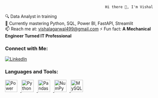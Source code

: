                                                   Hi there 👋, I'm Vishal  
🔍 Data Analyst in training  
🌱 Currently mastering Python, SQL, Power BI, FastAPI, Streamlit  
📫 Reach me at: vishalagarwal499@gmail.com
⚡ Fun fact: **A Mechanical Engineer Turned IT Professional**

### Connect with Me:
[![LinkedIn](https://img.shields.io/badge/LinkedIn-Profile-blue?logo=linkedin)](https://www.linkedin.com/in/vishal-agarwal-74b7341ab/)

### Languages and Tools:
<p align="left">
  <a href="https://powerbi.microsoft.com/" target="_blank">
    <img src="https://img.icons8.com/color/48/000000/power-bi.png" alt="Power BI" width="40" style="margin-right: 10px;" />
  </a>
  <a href="https://www.python.org/" target="_blank">
    <img src="https://img.icons8.com/color/48/000000/python--v1.png" alt="Python" width="40" style="margin-right: 10px;" />
  </a>
  <a href="https://pandas.pydata.org/" target="_blank">
    <img src="https://img.icons8.com/external-soft-fill-juicy-fish/48/000000/external-pandas-animal-soft-fill-soft-fill-juicy-fish.png" alt="Pandas" width="40" style="margin-right: 10px;" />
  </a>
  <a href="https://numpy.org/" target="_blank">
    <img src="https://upload.wikimedia.org/wikipedia/commons/3/31/NumPy_logo_2020.svg" alt="NumPy" width="40" style="margin-right: 10px;" />
  </a>
  <a href="https://dev.mysql.com/doc/" target="_blank">
    <img src="https://img.icons8.com/ios-filled/50/000000/mysql-logo.png" alt="MySQL" width="40" />
  </a>
</p>

